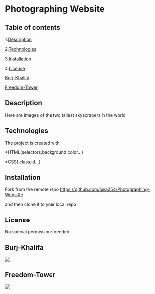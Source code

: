 # Photographing Website
## Table of contents
1.[Description](#description)

2.[Technologies](#technologies)

3.[Installation](#installation)

4.[License](#license)

[Burj-Khalifa](#burj-khalifa)

[Freedom-Tower](#freedom-tower)
## Description
Here are images of the two tallest skyscrapers in the world
## Technologies
The project is created with

*HTML(selectors,background color...)

*CSS(.class,id...)
## Installation
Fork from the remote repo
https://github.com/luva254/Photographing-Websitte

and then clone it to your local repo

## License
No special permissions needed

## Burj-Khalifa
![](https://i.pinimg.com/564x/46/b1/4d/46b14d829d64ac50035c37330c7e5350.jpg)

## Freedom-Tower
![](https://i.pinimg.com/564x/b3/e1/96/b3e196914be9c403940711530a2c5218.jpg)












